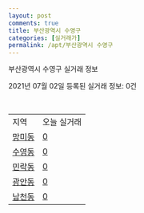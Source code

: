 ```yaml
---
layout: post
comments: true
title: 부산광역시 수영구
categories: [실거래가]
permalink: /apt/부산광역시 수영구
---
```


부산광역시 수영구 실거래 정보

2021년 07월 02일 등록된 실거래 정보: 0건

<script type="text/javascript">
  google.charts.load('current', {'packages':['corechart']});
  google.charts.setOnLoadCallback(drawChart);

  function drawChart() {
    var data = google.visualization.arrayToDataTable([['거래일', '매매', '전월세', '전매'], ['20-07', 375, 238, 14], ['20-08', 270, 209, 8], ['20-09', 331, 223, 6], ['20-10', 650, 241, 5], ['20-11', 419, 236, 14], ['20-12', 122, 215, 4], ['21-01', 95, 181, 3], ['21-02', 82, 171, 5], ['21-03', 124, 200, 1], ['21-04', 130, 170, 2], ['21-05', 202, 176, 11], ['21-06', 103, 131, 4]]);

    var options = {
      title: '최근 유형별 거래량 추이',
      legend: { position: 'bottom' }
    };

    var chart = new google.visualization.LineChart(document.getElementById('columnchart_material'));
    chart.draw(data, (options));
  }
</script>

<div id="columnchart_material" style="width: 95%; margin-left: -35px"></div>
<br>
<table class="sortable">
  <tr>
    <td>지역</td>
    <td>오늘 실거래</td>
  </tr>

  
  <tr class="item">
    <td><a href="부산광역시 수영구 망미동">망미동</a></td>
    <td><a href="부산광역시 수영구 망미동">0</a></td>
  </tr>
    

  <tr class="item">
    <td><a href="부산광역시 수영구 수영동">수영동</a></td>
    <td><a href="부산광역시 수영구 수영동">0</a></td>
  </tr>
    

  <tr class="item">
    <td><a href="부산광역시 수영구 민락동">민락동</a></td>
    <td><a href="부산광역시 수영구 민락동">0</a></td>
  </tr>
    

  <tr class="item">
    <td><a href="부산광역시 수영구 광안동">광안동</a></td>
    <td><a href="부산광역시 수영구 광안동">0</a></td>
  </tr>
    

  <tr class="item">
    <td><a href="부산광역시 수영구 남천동">남천동</a></td>
    <td><a href="부산광역시 수영구 남천동">0</a></td>
  </tr>
    


</table>


    